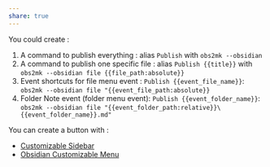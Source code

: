 ```yaml
---
share: true
---
```

You could create :
1. A command to publish everything : alias `Publish` with `obs2mk --obsidian`
2. A command to publish one specific file : alias `Publish {{title}}` with `obs2mk --obsidian file {{file_path:absolute}}`
3. Event shortcuts for file menu event : `Publish {{event_file_name}}`: `obs2mk --obsidian file "{{event_file_path:absolute}}`
4. Folder Note event (folder menu event): `Publish {{event_folder_name}}`: `obs2mk --obsidian file "{{event_folder_path:relative}}\{{event_folder_name}}.md"`
 
You can create a button with :
- [Customizable Sidebar](https://github.com/phibr0/obsidian-customizable-sidebar)    
- [Obsidian Customizable Menu](https://github.com/kzhovn/obsidian-customizable-menu)